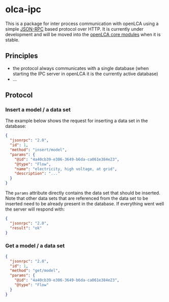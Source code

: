 # olca-ipc
This is a package for inter process communication with openLCA using a simple
[JSON-RPC](http://www.jsonrpc.org/specification) based protocol over HTTP. It
is currently under development and will be moved into the
[openLCA core modules](https://github.com/GreenDelta/olca-modules) when it is
stable.

## Principles
* the protocol always communicates with a single database (when starting the
  IPC server in openLCA it is the currently active database)
* ...

## Protocol

### Insert a model / a data set
The example below shows the request for inserting a data set in the database:

```json
{
  "jsonrpc": "2.0",
  "id": 1,
  "method": "insert/model",
  "params": {
    "@id": "4a40cb39-e306-3649-b6da-ca061e384e23",
    "@type": "Flow",
    "name": "electricity, high voltage, at grid",
    "description": "..." 
  }
}
```

The `params` attribute directly contains the data set that should be inserted.
Note that other data sets that are referenced from the data set to be inserted
need to be already present in the database. If everything went well the server
will respond with:

```json
{
  "jsonrpc": "2.0",
  "result": "ok"
}
```

### Get a model / a data set

```json
{
  "jsonrpc": "2.0",
  "id": 1,
  "method": "get/model",
  "params": {
    "@id": "4a40cb39-e306-3649-b6da-ca061e384e23",
    "@type": "Flow"
  }
}
```